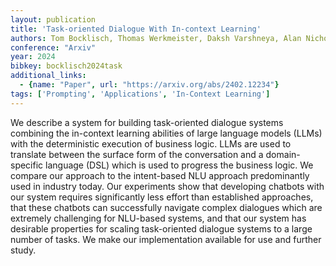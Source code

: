 ```yaml
---
layout: publication
title: 'Task-oriented Dialogue With In-context Learning'
authors: Tom Bocklisch, Thomas Werkmeister, Daksh Varshneya, Alan Nichol
conference: "Arxiv"
year: 2024
bibkey: bocklisch2024task
additional_links:
  - {name: "Paper", url: "https://arxiv.org/abs/2402.12234"}
tags: ['Prompting', 'Applications', 'In-Context Learning']
---
```

We describe a system for building task-oriented dialogue systems combining
the in-context learning abilities of large language models (LLMs) with the
deterministic execution of business logic. LLMs are used to translate between
the surface form of the conversation and a domain-specific language (DSL) which
is used to progress the business logic. We compare our approach to the
intent-based NLU approach predominantly used in industry today. Our experiments
show that developing chatbots with our system requires significantly less
effort than established approaches, that these chatbots can successfully
navigate complex dialogues which are extremely challenging for NLU-based
systems, and that our system has desirable properties for scaling task-oriented
dialogue systems to a large number of tasks. We make our implementation
available for use and further study.
